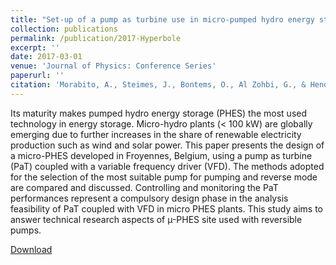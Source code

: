 ```yaml
---
title: "Set-up of a pump as turbine use in micro-pumped hydro energy storage: a case of study in Froyennes Belgium"
collection: publications
permalink: /publication/2017-Hyperbole
excerpt: ''
date: 2017-03-01
venue: 'Journal of Physics: Conference Series'
paperurl: ''
citation: 'Morabito, A., Steimes, J., Bontems, O., Al Zohbi, G., & Hendrick, P. (2017). &quot; Set-up of a pump as turbine use in micro-pumped hydro energy storage: a case of study in Froyennes Belgium.&quot; <i>ournal of Physics: Conference Series</i>. (Vol. 813, No. 1, p. 012033).'
---
```


Its maturity makes pumped hydro energy storage (PHES) the most used technology in energy storage. Micro-hydro plants (< 100 kW) are globally emerging due to further increases in the share of renewable electricity production such as wind and solar power. This paper presents the design of a micro-PHES developed in Froyennes, Belgium, using a pump as turbine (PaT) coupled with a variable frequency driver (VFD). The methods adopted for the selection of the most suitable pump for pumping and reverse mode are compared and discussed. Controlling and monitoring the PaT performances represent a compulsory design phase in the analysis feasibility of PaT coupled with VFD in micro PHES plants. This study aims to answer technical research aspects of µ-PHES site used with reversible pumps.

[Download](https://doi.org/10.1088/1742-6596/813/1/012033)